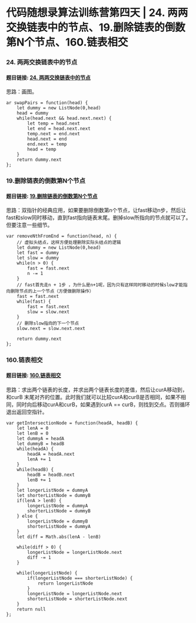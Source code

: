 # 代码随想录算法训练营第四天 | 24. 两两交换链表中的节点、19.删除链表的倒数第N个节点、160.链表相交 

### 24. 两两交换链表中的节点  
#### 题目链接: [24. 两两交换链表中的节点](https://leetcode.com/problems/swap-nodes-in-pairs/)
思路：画图。

```
ar swapPairs = function(head) {
    let dummy = new ListNode(0,head)
    head = dummy
    while(head.next && head.next.next) {
        let temp = head.next
        let end = head.next.next
        temp.next = end.next
        head.next = end
        end.next = temp
        head = temp
    }
    return dummy.next
};
```




### 19.删除链表的倒数第N个节点 
#### 题目链接: [19.删除链表的倒数第N个节点](https://leetcode.com/problems/remove-nth-node-from-end-of-list/)

思路：双指针的经典应用，如果要删除倒数第n个节点，让fast移动n步，然后让fast和slow同时移动，直到fast指向链表末尾。删掉slow所指向的节点就可以了。但要注意一些细节。

```
var removeNthFromEnd = function(head, n) {
    // 虚拟头结点，这样方便处理删除实际头结点的逻辑
    let dummy = new ListNode(0,head)
    let fast = dummy
    let slow = dummy
    while(n > 0) {
        fast = fast.next
        n -= 1
    }
    // fast首先走n + 1步 ，为什么是n+1呢，因为只有这样同时移动的时候slow才能指向删除节点的上一个节点（方便做删除操作）
    fast = fast.next
    while(fast) {
        fast = fast.next
        slow = slow.next
    }
    // 删除slow指向的下一个节点
    slow.next = slow.next.next

    return dummy.next
};
```

### 160.链表相交  
#### 题目链接: [160.链表相交](https://leetcode.com/problems/intersection-of-two-linked-lists/)
思路：求出两个链表的长度，并求出两个链表长度的差值，然后让curA移动到，和curB 末尾对齐的位置。此时我们就可以比较curA和curB是否相同，如果不相同，同时向后移动curA和curB，如果遇到curA == curB，则找到交点。否则循环退出返回空指针。

```
var getIntersectionNode = function(headA, headB) {
    let lenA = 0
    let lenB = 0
    let dummyA = headA
    let dummyB = headB
    while(headA) {
        headA = headA.next
        lenA += 1
    }
    while(headB) {
        headB = headB.next
        lenB += 1
    }
    let longerListNode = dummyA
    let shorterListNode = dummyB
    if(lenA > lenB) {
        longerListNode = dummyA
        shorterListNode = dummyB
    } else {
        longerListNode = dummyB
        shorterListNode = dummyA
    }
    let diff = Math.abs(lenA - lenB)
    
    while(diff > 0) {
        longerListNode = longerListNode.next
        diff -= 1
    }

    while(longerListNode) {
        if(longerListNode === shorterListNode) {
            return longerListNode
        }
        longerListNode = longerListNode.next
        shorterListNode = shorterListNode.next
    }
    return null
};
```

